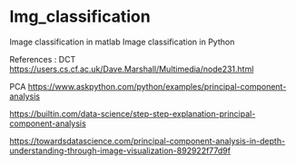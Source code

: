 # Img_classification
Image classification in matlab
Image classification in Python

References :
DCT
https://users.cs.cf.ac.uk/Dave.Marshall/Multimedia/node231.html

PCA
https://www.askpython.com/python/examples/principal-component-analysis

https://builtin.com/data-science/step-step-explanation-principal-component-analysis

https://towardsdatascience.com/principal-component-analysis-in-depth-understanding-through-image-visualization-892922f77d9f
